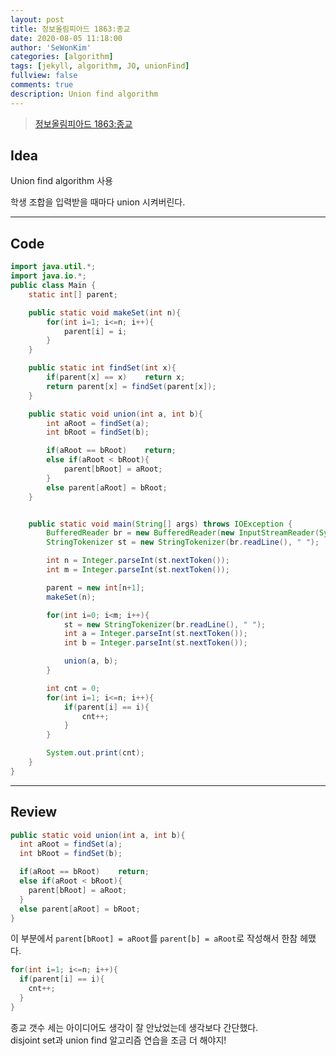 ```yaml
---
layout: post
title: 정보올림피아드 1863:종교
date: 2020-08-05 11:18:00
author: 'SeWonKim'
categories: [algorithm]
tags: [jekyll, algorithm, JO, unionFind]
fullview: false
comments: true
description: Union find algorithm
---
```


> [정보올림피아드 1863:종교](http://www.jungol.co.kr/bbs/board.php?bo_table=pbank&wr_id=1136&sca=99&sfl=wr_hit&stx=1863#n)

## Idea

Union find algorithm 사용

학생 조합을 입력받을 때마다 union 시켜버린다.

---

## Code

```java
import java.util.*;
import java.io.*;
public class Main {
    static int[] parent;

    public static void makeSet(int n){
        for(int i=1; i<=n; i++){
            parent[i] = i;
        }
    }

    public static int findSet(int x){
        if(parent[x] == x)    return x;
        return parent[x] = findSet(parent[x]);
    }

    public static void union(int a, int b){
        int aRoot = findSet(a);
        int bRoot = findSet(b);

        if(aRoot == bRoot)    return;
        else if(aRoot < bRoot){
            parent[bRoot] = aRoot;
        }
        else parent[aRoot] = bRoot;
    }


    public static void main(String[] args) throws IOException {
        BufferedReader br = new BufferedReader(new InputStreamReader(System.in));
        StringTokenizer st = new StringTokenizer(br.readLine(), " ");

        int n = Integer.parseInt(st.nextToken());
        int m = Integer.parseInt(st.nextToken());

        parent = new int[n+1];
        makeSet(n);

        for(int i=0; i<m; i++){
            st = new StringTokenizer(br.readLine(), " ");
            int a = Integer.parseInt(st.nextToken());
            int b = Integer.parseInt(st.nextToken());

            union(a, b);
        }

        int cnt = 0;
        for(int i=1; i<=n; i++){
            if(parent[i] == i){
                cnt++;
            }
        }

        System.out.print(cnt);
    }
}
```

---

## Review

```java
public static void union(int a, int b){
  int aRoot = findSet(a);
  int bRoot = findSet(b);

  if(aRoot == bRoot)    return;
  else if(aRoot < bRoot){
    parent[bRoot] = aRoot;
  }
  else parent[aRoot] = bRoot;
}
```

이 부분에서 `parent[bRoot] = aRoot`를 `parent[b] = aRoot`로 작성해서 한참 헤맸다.

```java
for(int i=1; i<=n; i++){
  if(parent[i] == i){
    cnt++;
  }
}
```

종교 갯수 세는 아이디어도 생각이 잘 안났었는데 생각보다 간단했다.  
disjoint set과 union find 알고리즘 연습을 조금 더 해야지!
